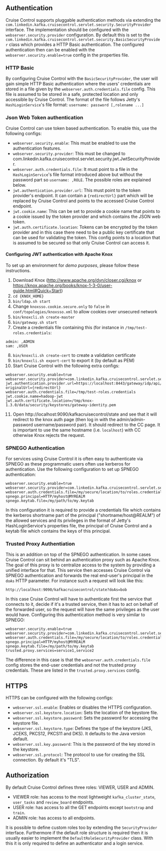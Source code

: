 ## Authentication

Cruise Control supports pluggable authentication methods via extending the
`com.linkedin.kafka.cruisecontrol.servlet.security.SecurityProvider` interface. The implementation should be configured
with the `webserver.security.provider` configuration. By default this is set to the
`com.linkedin.kafka.cruisecontrol.servlet.security.BasicSecurityProvider` class which provides a HTTP Basic
authentication. The configured authentication then can be enabled with the `webserver.security.enable=true` config in
the properties file.

### HTTP Basic

By configuring Cruise Control with the `BasicSecurityProvider`, the user will gain simple HTTP Basic
authentication where the users' credentials are stored in a file given by the `webserver.auth.credentials.file` config.
This file is assumed to be stored in a safe, protected location and only accessible by Cruise Control. The format of the
file follows Jetty's `HashLoginService`'s file format:
```username: password [,rolename ...]```

### Json Web Token authentication

Cruise Control can use token based authentication. To enable this, use the following configs:
* `webserver.security.enable`: This must be enabled to use the authentication features.
* `webserver.security.provider`: This must be changed to com.linkedin.kafka.cruisecontrol.servlet.security.jwt.JwtSecurityProvider.
* `webserver.auth.credentials.file`: It must point to a file in the `HashLoginService`'s file format introduced above
   but without the password part so `username: ,ROLE`. The possible roles are explained below.
* `jwt.authentication.provider.url`: This must point to the token provider's endpoint. It can contain a `{redirectUrl}`
   part which will be replaced by Cruise Control and points to the accessed Cruise Control endpoint.
* `jwt.cookie.name`: This can be set to provide a cookie name that points to a cookie issued by the token provider and
   which contains the JSON web token.
* `jwt.auth.certificate.location`: Tokens can be encrypted by the token provider and in this case there need to be a
  public key certificate that can be used for validating the token. This config points to a location that is assumed
  to be secured so that only Cruise Control can access it.

#### Configuring JWT authentication with Apache Knox
To set up an environment for *demo purposes*, please follow these instructions.
1. Download Knox (http://www.apache.org/dyn/closer.cgi/knox or https://knox.apache.org/books/knox-1-3-0/user-guide.html#Quick+Start)
2. `cd {KNOX_HOME}`
3. `bin/ldap.sh start`
4. Change `knoxsso.cookie.secure.only` to `false` in `conf/topologies/knoxsso.xml` to allow cookies over unsecured network
5. `bin/knoxcli.sh create-master`
6. `bin/gateway.sh start`
7. Create a credentials file containing this (for instance in `/tmp/test-roles.credentials`:
```
admin: ,ADMIN
sam: ,USER
```
8. `bin/knoxcli.sh create-cert` to create a validation certificate
9. `bin/knoxcli.sh export-cert` to export it (by default as PEM)
10. Start Cruise Control with the following extra configs:
```
webserver.security.enable=true
webserver.security.provider=com.linkedin.kafka.cruisecontrol.servlet.security.jwt.JwtSecurityProvider
jwt.authentication.provider.url=https://localhost:8443/gateway/idp/api/v1/websso?originalUrl={redirectUrl}
webserver.auth.credentials.file=/tmp/test-roles.credentials
jwt.cookie.name=hadoop-jwt
jwt.auth.certificate.location=/tmp/knox-1.3.0/data/security/keystores/gateway-identity.pem
```
11. Open http://localhost:9090/kafkacruisecontrol/state and see that it will redirect to the knox auth page (then log in
with the admin/admin-password username/password pair). It should redirect to the CC page. It is important to use the same
hostname (i.e. `localhost`) with CC otherwise Knox rejects the request.

### SPNEGO Authentication

For services using Cruise Control it is often easy to authenticate via SPNEGO as these programmatic users often use
kerberos for authentication.
Use the following configuration to set up SPNEGO authentication:
```
webserver.security.enable=true
webserver.security.provider=com.linkedin.kafka.cruisecontrol.servlet.security.spnego.SpnegoSecurityProvider
webserver.auth.credentials.file=/my/secure/location/to/roles.credentials
spnego.principal=HTTP/myhost@MYREALM
spnego.keytab.file=/my/path/to/my.keytab
```
In this configuration it is required to provide a credentials file which contains the kerberos shortname part of the principal
("shortname/host@REALM") of the allowed services and its privileges in the format of Jetty's HashLoginService's properties
file, the principal of Cruise Control and a keytab file which contains the keys of this principal.

### Trusted Proxy Authentiation

This is an addition on top of the SPNEGO authentication. In some cases Cruise Control can sit behind an authentication
proxy such as Apache Knox. The goal of this proxy is to centralize access to the system by providing a unified
interface for that. This service then accesses Cruise Control via SPNEGO authentication and forwards the real end-user's
principal in the `doAs` HTTP parameter. For instance such a request will look like this:
```
http://localhost:9090/kafkacruisecontrol/state?doAs=bob
```
In this case Cruise Control will have to authenticate first the service that connects to it, decide if it's a trusted
service, then it has to act on behalf of the forwarded user, so the request will have the same privileges as the user
would have.
Configuring this authentication method is very similar to SPNEGO:
```
webserver.security.enable=true
webserver.security.provider=com.linkedin.kafka.cruisecontrol.servlet.security.spnego.SpnegoSecurityProvider
webserver.auth.credentials.file=/my/secure/location/to/roles.credentials
spnego.principal=HTTP/myhost@MYREALM
spnego.keytab.file=/my/path/to/my.keytab
trusted.proxy.services=service1,service2
```
The difference in this case is that the `webserver.auth.credentials.file` config stores the end-user credentials and
not the trusted proxy credentials. These are listed in the `trusted.proxy.services` config.

## HTTPS

HTTPS can be configured with the following configs:
* `webserver.ssl.enable`: Enables or disables the HTTPS configuration.
* `webserver.ssl.keystore.location`: Sets the location of the keystore file.
* `webserver.ssl.keystore.password`: Sets the password for accessing the keystore file.
* `webserver.ssl.keystore.type`: Defines the type of the keystore (JKS, JCEKS, PKCS12, PKCS11 and DKS). It defaults
   to the Java version default.
* `webserver.ssl.key.password`: This is the password of the key stored in the keystore.
* `webserver.ssl.protocol`: The protocol to use for creating the SSL connection. By default it's "TLS".

## Authorization

By default Cruise Control defines three roles: VIEWER, USER and ADMIN.
* VIEWER role: has access to the most lightweight `kafka_cluster_state`, `user_tasks` and `review_board` endpoints.
* USER role: has access to all the GET endpoints except `bootstrap` and `train`.
* ADMIN role: has access to all endpoints.

It is possible to define custom roles too by extending the `SecurityProvider` interface. Furthermore if the default
role structure is required then it is usually easier to implement the `DefaultRoleSecurityProvider` class. With this
it is only required to define an authenticator and a login service.
